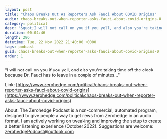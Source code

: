 ```yaml
---
layout: post
title: "Chaos Breaks Out As Reporters Ask Fauci About COVID Origins"
audio: chaos-breaks-out-when-reporter-asks-fauci-about-covid-origins-0
category: political
desc: "&quot;I will not call on you if you yell, and also you're taking time off the clock because Dr. Fauci has to leave in a couple of minutes...&quot;"
duration: 00:04:46
length: 286
datetime: Tue, 22 Nov 2022 21:40:00 +0000
tags: podcast
guid: chaos-breaks-out-when-reporter-asks-fauci-about-covid-origins-0
order: 1
---
```

&quot;I will not call on you if you yell, and also you're taking time off the clock because Dr. Fauci has to leave in a couple of minutes...&quot;

Link: [https://www.zerohedge.com/political/chaos-breaks-out-when-reporter-asks-fauci-about-covid-origins](https://www.zerohedge.com/political/chaos-breaks-out-when-reporter-asks-fauci-about-covid-origins)

About: The Zerohedge Podcast is a non-commercial, automated program, designed to give people a way to get news from Zerohedge in an audio format.  I am actively working on tweaking and improving the setup to create a better listening experience (October 2022).  Suggestions are welcome: [zerohedgePodcast@outlook.com](mailto:zerohedgePodcast@outlook.com)